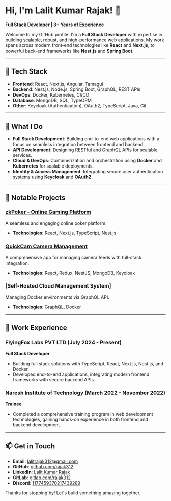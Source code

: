 # Hi, I'm Lalit Kumar Rajak! 👋

**Full Stack Developer | 3+ Years of Experience**

Welcome to my GitHub profile! I'm a **Full Stack Developer** with expertise in building scalable, robust, and high-performance web applications. My work spans across modern front-end technologies like **React** and **Next.js**, to powerful back-end frameworks like **Nest.js** and **Spring Boot**.

---

## 🔧 Tech Stack

- **Frontend**: React, Next.js, Angular, Tamagui
- **Backend**: Nest.js, Node.js, Spring Boot, GraphQL, REST APIs
- **DevOps**: Docker, Kubernetes, CI/CD
- **Database**: MongoDB, SQL, TypeORM
- **Other**: Keycloak (Authentication), OAuth2, TypeScript, Java, Git

---

## 🚀 What I Do

- **Full Stack Development**: Building end-to-end web applications with a focus on seamless integration between frontend and backend.
- **API Development**: Designing RESTful and GraphQL APIs for scalable services.
- **Cloud & DevOps**: Containerization and orchestration using **Docker** and **Kubernetes** for scalable deployments.
- **Identity & Access Management**: Integrating secure user authentication systems using **Keycloak** and **OAuth2**.

---

## 🌟 Notable Projects

### [zkPoker - Online Gaming Platform](https://outlawhideout.io/)

A seamless and engaging online poker platform.

- **Technologies**: React, Next.js, TypeScript, Nest.js

### [QuickCam Camera Management](https://promanager-quickcam-react-staging.promanager.online/)

A comprehensive app for managing camera feeds with full-stack integration.

- **Technologies**: React, Redux, NestJS, MongoDB, Keycloak

### [Self-Hosted Cloud Management System]

Managing Docker environments via GraphQL API.

- **Technologies**: GraphQL, Docker

---

## 💼 Work Experience

### FlyingFox Labs PVT LTD (July 2024 - Present)

**Full Stack Developer**

- Building full stack solutions with TypeScript, React, Next.js, Nest.js, and Docker.
- Developed end-to-end applications, integrating modern frontend frameworks with secure backend APIs.

### Naresh Institute of Technology (March 2022 - November 2022)

**Trainee**

- Completed a comprehensive training program in web development technologies, gaining hands-on experience in both frontend and backend development.

---

## 📫 Get in Touch

- **Email**: [lalitrajak312@gmail.com](mailto:lalitrajak312@gmail.com)
- **GitHub**: [github.com/rajak312](https://github.com/rajak312)
- **LinkedIn**: [Lalit Kumar Rajak](https://www.linkedin.com/in/lalit-kumar-rajak-6637b9245)
- **GitLab**: [gitlab.com/rajak312](https://gitlab.com/rajak312)
- **Discord**: [1177459370217439289](https://discord.com/users/1177459370217439289)

Thanks for stopping by! Let's build something amazing together.

